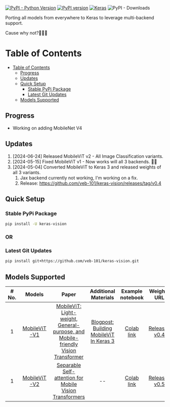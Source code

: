 [![PyPI - Python Version](https://img.shields.io/pypi/pyversions/keras-vision)](https://www.python.org/)  [![PyPI version](https://badge.fury.io/py/keras-vision.svg)](https://badge.fury.io/py/keras-vision) [![Keras](https://img.shields.io/badge/Keras%203.x-%23D00000.svg?logo=Keras&logoColor=white)](https://github.com/keras-team/keras/releases) ![PyPI - Downloads](https://img.shields.io/pypi/dm/keras-vision?style=plastic&logo=Keras&logoColor=red&link=https%3A%2F%2Fpypi.org%2Fproject%2Fkeras-vision%2F)

Porting all models from everywhere to Keras to leverage multi-backend support.

Cause why not?🤷🏻‍♂️

# Table of Contents

- [Table of Contents](#table-of-contents)
  - [Progress](#progress)
  - [Updates](#updates)
  - [Quick Setup](#quick-setup)
    - [Stable PyPi Package](#stable-pypi-package)
    - [Latest Git Updates](#latest-git-updates)
  - [Models Supported](#models-supported)

## Progress

- Working on adding MobileNet V4

## Updates

1. [2024-06-24] Released MobileViT v2 - All Image Classification variants.
2. [2024-05-15] Fixed MobileViT v1 - Now works will all 3 backends. 🎉🎉
3. [2024-05-04] Converted MobileViT to Keras 3 and released weights of all 3 variants.
   1. Jax backend currently not working, I'm working on a fix.
   2. Release: <https://github.com/veb-101/keras-vision/releases/tag/v0.4>

## Quick Setup

### Stable PyPi Package

```bash
pip install -U keras-vision
```

### OR

### Latest Git Updates

```bash
pip install git+https://github.com/veb-101/keras-vision.git
```

## Models Supported

<table>
   <thead>
      <tr>
         <th style="text-align:center">
            <strong># No.</strong>
         </th>
         <th style="text-align:center">
            <strong>Models</strong>
         </th>
         <th style="text-align:center">
            <strong>Paper</strong>
         </th>
         <th style="text-align:center">
            <strong>Additional Materials</strong>
         </th>
         <th style="text-align:center">
            <strong>Example notebook</strong>
         </th>
         <th style="text-align:center">
            <strong>Weights URL</strong>
         </th>
      </tr>
   </thead>
   <tbody>
      <tr>
         <td style="text-align:center">1</td>
         <td style="text-align:center">
            <a href="https://github.com/veb-101/keras-vision/blob/main/keras_vision/MobileViT_v1/mobile_vit_v1.py">MobileViT-V1</a>
         </td>
         <td style="text-align:center">
            <a href="https://arxiv.org/abs/2110.02178">MobileViT: Light-weight, General-purpose, and Mobile-friendly Vision Transformer</a>
         </td>
         <td style="text-align:center">
            <a href="https://learnopencv.com/mobilevit-keras-3/">Blogpost: Building MobileViT In Keras 3</a>
         </td>
         <td style="text-align:center">
            <a href="https://colab.research.google.com/github/veb-101/keras-vision/blob/main/examples/mobile_vit_v1.ipynb">Colab link</a>
         </td>
         <td style="text-align:center">
            <a href="https://github.com/veb-101/keras-vision/releases/tag/v0.4">Releases v0.4</a>
         </td>
      <tr>
         <td style="text-align:center">1</td>
         <td style="text-align:center">
            <a href="https://github.com/veb-101/keras-vision/blob/main/keras_vision/MobileViT_v2/mobile_vit_v2.py">MobileViT-V2</a>
         </td>
         <td style="text-align:center">
            <a href="https://arxiv.org/abs/2206.02680">Separable Self-attention for Mobile Vision Transformers</a>
         </td>
         <td style="text-align:center">
            --
         </td>
         <td style="text-align:center">
            <a href="https://colab.research.google.com/github/veb-101/keras-vision/blob/main/examples/mobile_vit_v2.ipynb">Colab link</a>
         </td>
         <td style="text-align:center">
            <a href="https://github.com/veb-101/keras-vision/releases/tag/v0.5">Releases v0.5</a>
         </td>
      </tr>
   </tbody>
</table>
